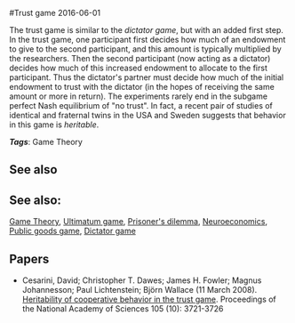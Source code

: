 
#Trust game
2016-06-01

The trust game is similar to the *dictator game*, but with an added first step. In the trust game, one participant first decides how much of an endowment to give to the second participant, and this amount is typically multiplied by the researchers. Then the second participant (now acting as a dictator) decides how much of this increased endowment to allocate to the first participant. Thus the dictator's partner must decide how much of the initial endowment to trust with the dictator (in the hopes of receiving the same amount or more in return). The experiments rarely end in the subgame perfect Nash equilibrium of "no trust". In fact, a recent pair of studies of identical and fraternal twins in the USA and Sweden suggests that behavior in this game is *heritable*.

***Tags***: Game Theory

## See also
## See also:
[Game Theory](/game_theory), [Ultimatum game](/ultimatum_game), [Prisoner's dilemma](/prisoner's_dilemma), [Neuroeconomics](/neuroeconomics), [Public goods game](/public_goods_game), [Dictator game](/dictator_game)
## Papers
* Cesarini, David; Christopher T. Dawes; James H. Fowler; Magnus Johannesson; Paul Lichtenstein; Björn Wallace (11 March 2008). [Heritability of cooperative behavior in the trust game](http://jhfowler.ucsd.edu/heritability_of_cooperative_behavior.pdf). Proceedings of the National Academy of Sciences 105 (10): 3721-3726


